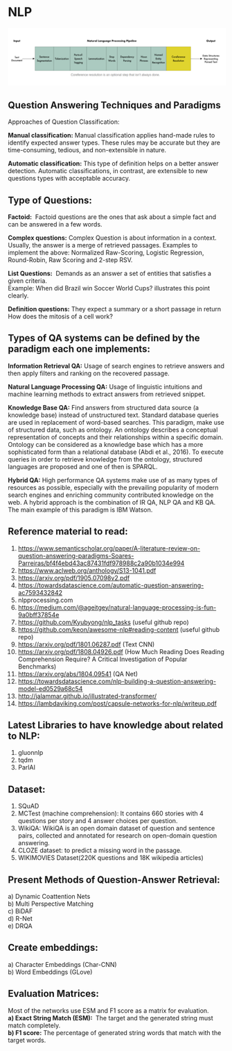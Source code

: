 # NLP  

![Screenshot](NLP.png)
## Question Answering Techniques and Paradigms  

Approaches of Question Classification:  

<b>Manual classification:</b>​ Manual classification applies hand-made rules to identify expected answer types. These rules may be accurate but they are time-consuming, tedious, and non-extensible in nature.  

<b>Automatic classification:</b>​ This type of definition helps on a better answer detection. Automatic classifications, in contrast, are extensible to new questions types with acceptable accuracy.  

## Type of Questions:  

<b>Factoid:</b> ​ Factoid questions are the ones that ask about a simple fact and can be answered in a few words.  

<b>Complex questions:</b>​ Complex Question is about information in a context. Usually, the answer is a merge of retrieved passages.
Examples to implement the above: Normalized Raw-Scoring, Logistic Regression, Round-Robin, Raw Scoring and 2-step RSV.  

<b>List Questions:</b> ​ Demands as an answer a set of entities that satisfies a given criteria.  
Example: When did Brazil win Soccer World Cups? illustrates this point clearly.  
 
<b>Definition questions:</b>​ They expect a summary or a short passage in return
How does the mitosis of a cell work?  

## Types of QA systems can be defined by the paradigm each one implements:

<b>Information Retrieval QA:</b>​ Usage of search engines to retrieve answers and then apply filters and ranking on the recovered passage.  

<b>Natural Language Processing QA:</b>​ Usage of linguistic intuitions and machine learning methods to extract answers from retrieved snippet.  

<b>Knowledge Base QA:</b>​ Find answers from structured data source (a knowledge base) instead of unstructured text. Standard database queries are used in replacement of word-based searches. This paradigm, make use of structured data, such as ontology. An ontology describes a conceptual representation of concepts and their relationships within a specific domain. Ontology can be considered as a knowledge base which has a more sophisticated form than a relational database (Abdi et al., 2016). To execute queries in order to retrieve knowledge from the ontology, structured languages are proposed and one of then is SPARQL.  

<b>Hybrid QA:</b>​ High performance QA systems make use of as many types of resources as possible, especially with the prevailing popularity of modern search engines and enriching community contributed knowledge on the web. A hybrid approach is the combination of IR QA, NLP QA and KB QA. The main example of this paradigm is IBM Watson.  


## Reference material to read:  

1. https://www.semanticscholar.org/paper/A-literature-review-on-question-answering-paradigms-Soares-Parreiras/bf4f4ebd43ac87431fdf978988c2a90b1034e994  
2. https://www.aclweb.org/anthology/S13-1041.pdf  
3. https://arxiv.org/pdf/1905.07098v2.pdf  
4. https://towardsdatascience.com/automatic-question-answering-ac7593432842  
5. nlpprocessing.com  
6. https://medium.com/@ageitgey/natural-language-processing-is-fun-9a0bff37854e  
7. https://github.com/Kyubyong/nlp_tasks (useful github repo)  
8. https://github.com/keon/awesome-nlp#reading-content (useful github repo)   
9. https://arxiv.org/pdf/1801.06287.pdf (Text CNN)  
10. https://arxiv.org/pdf/1808.04926.pdf (How Much Reading Does Reading Comprehension Require?
A Critical Investigation of Popular Benchmarks)  
11. https://arxiv.org/abs/1804.09541 (QA Net)  
12. https://towardsdatascience.com/nlp-building-a-question-answering-model-ed0529a68c54  
13. http://jalammar.github.io/illustrated-transformer/  
14. https://lambdaviking.com/post/capsule-networks-for-nlp/writeup.pdf



## Latest Libraries to have knowledge about related to NLP:  

1. gluonnlp  
2. tqdm  
3. ParlAI  

## Dataset:  

1. SQuAD  
2. MCTest (machine comprehension): It contains 660 stories with 4 questions per story and 4 answer choices per question.  
3. WikiQA: WikiQA is an open domain dataset of question and sentence pairs, collected and annotated for research on open-domain question answering.  
4. CLOZE dataset: to predict a missing word in the passage.  
5. WIKIMOVIES Dataset(220K questions and 18K wikipedia articles)  

## Present Methods of Question-Answer Retrieval:

a) Dynamic Coattention Nets  
b) Multi Perspective Matching  
c) BiDAF  
d) R-Net  
e) DRQA  

## Create embeddings:  

a) Character Embeddings (Char-CNN)  
b) Word Embeddings (GLove)  

## Evaluation Matrices:  

Most of the networks use ESM and F1 score as a matrix for evaluation.  
<b>a) Exact String Match (ESM): </b>​ The target and the generated string must match completely.  
<b>b) F1 score:</b>​ The percentage of generated string words that match with the target words.   



